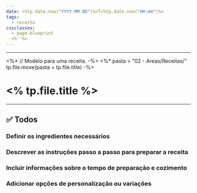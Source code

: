 ```yaml
---
date: <%tp.date.now("YYYY-MM-DD")%>T<%tp.date.now("HH:mm")%>
tags: 
  - receita
cssclasses:
  - page-blueprint
  <%''%>
---
```

---
<%* 
	// Modelo para uma receita.
-%>
<%*
	pasta = "02 - Areas/Receitas/"
	tp.file.move(pasta + tp.file.title)
-%>
# <% tp.file.title %>

---
## ✅ Todos

### Definir os ingredientes necessários


### Descrever as instruções passo a passo para preparar a receita


### Incluir informações sobre o tempo de preparação e cozimento


### Adicionar opções de personalização ou variações